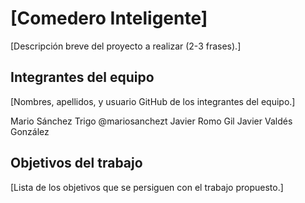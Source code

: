 # [Comedero Inteligente]

[Descripción breve del proyecto a realizar (2-3 frases).]


## Integrantes del equipo

[Nombres, apellidos, y usuario GitHub de los integrantes del equipo.] 

Mario Sánchez Trigo @mariosanchezt
Javier Romo Gil
Javier Valdés González

## Objetivos del trabajo

[Lista de los objetivos que se persiguen con el trabajo propuesto.]
